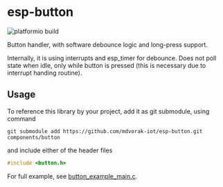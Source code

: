 # esp-button

![platformio build](https://github.com/mdvorak-iot/esp-button/workflows/platformio%20build/badge.svg)

Button handler, with software debounce logic and long-press support.

Internally, it is using interrupts and esp_timer for debounce. Does not poll state when idle, 
only while button is pressed (this is necessary due to interrupt handing routine).

## Usage

To reference this library by your project, add it as git submodule, using command

```shell
git submodule add https://github.com/mdvorak-iot/esp-button.git components/button
```

and include either of the header files

```c
#include <button.h>
```

For full example, see [button_example_main.c](example/main/button_example_main.c).

